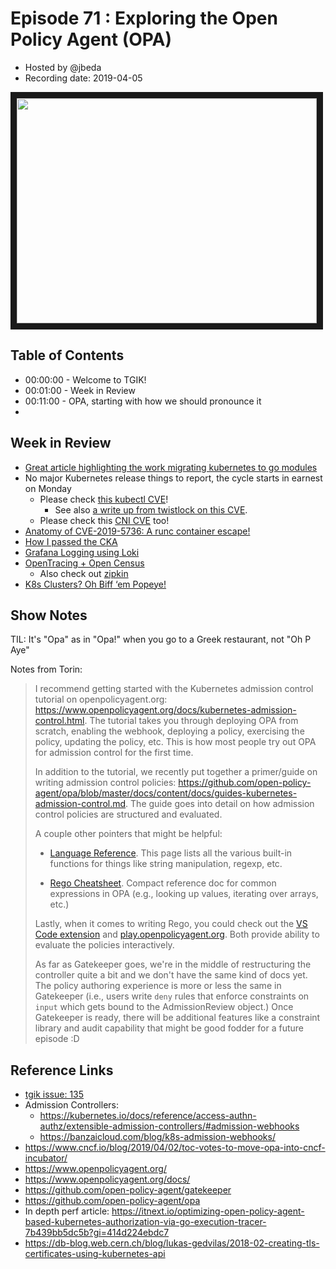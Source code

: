 # Episode 71 : Exploring the Open Policy Agent (OPA)

- Hosted by @jbeda
- Recording date: 2019-04-05

<!--- Thumbnailed embed of the video, n8Xo_ghCIOSY is the video id from the youtube url --->

<a href="https://www.youtube.com/watch?v=QU9BGPf0hBw
" target="_blank"><img src="http://img.youtube.com/vi/QU9BGPf0hBw/hqdefault.jpg" width="480" height="360" border="10" /></a>

## Table of Contents

- 00:00:00 - Welcome to TGIK!
- 00:01:00 - Week in Review
- 00:11:00 - OPA, starting with how we should pronounce it
-

## Week in Review
- [Great article highlighting the work migrating kubernetes to go modules](https://medium.com/programming-kubernetes/using-go-modules-with-kubernetes-api-and-client-go-projects-2f3fdd5589a)
- No major Kubernetes release things to report, the cycle starts in earnest on Monday
    - Please check [this kubectl CVE](https://discuss.kubernetes.io/t/announce-security-release-of-kubernetes-kubectl-potential-directory-traversal-releases-1-11-9-1-12-7-1-13-5-and-1-14-0-cve-2019-1002101/5712)!
        - See also [a write up from twistlock on this CVE](https://www.twistlock.com/labs-blog/disclosing-directory-traversal-vulnerability-kubernetes-copy-cve-2019-1002101/).
    - Please check this [CNI CVE](https://discuss.kubernetes.io/t/announce-security-release-of-kubernetes-affecting-certain-network-configurations-with-cni-releases-1-11-9-1-12-7-1-13-5-and-1-14-0-cve-2019-9946/5713) too!
- [Anatomy of CVE-2019-5736: A runc container escape!](https://aws.amazon.com/blogs/compute/anatomy-of-cve-2019-5736-a-runc-container-escape/)
- [How I passed the CKA](https://medium.com/@krystiannowaczyk/how-i-passed-the-cka-certified-kubernetes-administrator-exam-f94b11566528)
- [Grafana Logging using Loki](https://blog.giantswarm.io/grafana-logging-using-loki/)
- [OpenTracing + Open Census](https://medium.com/opentracing/merging-opentracing-and-opencensus-f0fe9c7ca6f0)
    - Also check out [zipkin](https://zipkin.io/)
- [K8s Clusters? Oh Biff ‘em Popeye!](https://medium.com/@fernand.galiana/k8s-clusters-oh-biff-em-popeye-637e9312963)

## Show Notes

TIL: It's "Opa" as in "Opa!" when you go to a Greek restaurant, not "Oh P Aye"

Notes from Torin:
> I recommend getting started with the Kubernetes admission control tutorial on openpolicyagent.org: https://www.openpolicyagent.org/docs/kubernetes-admission-control.html. The tutorial takes you through deploying OPA from scratch, enabling the webhook, deploying a policy, exercising the policy, updating the policy, etc. This is how most people try out OPA for admission control for the first time.
>
> In addition to the tutorial, we recently put together a primer/guide on writing admission control policies: https://github.com/open-policy-agent/opa/blob/master/docs/content/docs/guides-kubernetes-admission-control.md. The guide goes into detail on how admission control policies are structured and evaluated.
>
> A couple other pointers that might be helpful:
>
> * [Language Reference](https://www.openpolicyagent.org/docs/language-reference.html). This page lists all the various built-in functions for things like string manipulation, regexp, etc.
>
> * [Rego Cheatsheet](https://github.com/open-policy-agent/opa/blob/master/docs/content/docs/rego-cheatsheet.md). Compact reference doc for common expressions in OPA (e.g., looking up values, iterating over arrays, etc.)
>
> Lastly, when it comes to writing Rego, you could check out the [VS Code extension](https://github.com/tsandall/vscode-opa) and [play.openpolicyagent.org](https://play.openpolicyagent.org/). Both provide ability to evaluate the policies interactively.
>
> As far as Gatekeeper goes, we're in the middle of restructuring the controller quite a bit and we don't have the same kind of docs yet. The policy authoring experience is more or less the same in Gatekeeper (i.e., users write `deny` rules that enforce constraints on `input` which gets bound to the AdmissionReview object.) Once Gatekeeper is ready, there will be additional features like a constraint library and audit capability that might be good fodder for a future episode :D

## Reference Links
- [tgik issue: 135](https://github.com/heptio/tgik/issues/135)
- Admission Controllers:
    - https://kubernetes.io/docs/reference/access-authn-authz/extensible-admission-controllers/#admission-webhooks
    - https://banzaicloud.com/blog/k8s-admission-webhooks/
- https://www.cncf.io/blog/2019/04/02/toc-votes-to-move-opa-into-cncf-incubator/
- https://www.openpolicyagent.org/
- https://www.openpolicyagent.org/docs/
- https://github.com/open-policy-agent/gatekeeper
- https://github.com/open-policy-agent/opa
- In depth perf article: https://itnext.io/optimizing-open-policy-agent-based-kubernetes-authorization-via-go-execution-tracer-7b439bb5dc5b?gi=414d224ebdc7
- https://db-blog.web.cern.ch/blog/lukas-gedvilas/2018-02-creating-tls-certificates-using-kubernetes-api
